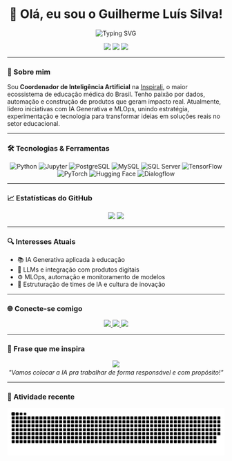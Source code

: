 <h1 align="center">👋 Olá, eu sou o Guilherme Luís Silva!</h1>

<p align="center">
  <img src="https://readme-typing-svg.herokuapp.com?font=Fira+Code&size=22&pause=1000&color=F37726&center=true&vCenter=true&width=700&lines=Coordenador+de+IA+na+Inspirali;Cientista+de+Dados;Transformando+a+educação+com+tecnologia" alt="Typing SVG" />
</p>

<p align="center">
  <img src="https://img.shields.io/badge/Cargo-Coordenador_de_IA-F37726?style=for-the-badge&logo=github&logoColor=white">
  <img src="https://img.shields.io/badge/Foco-IA_Generativa-F37726?style=for-the-badge&logo=python&logoColor=white">
  <img src="https://img.shields.io/badge/Stack-Jupyter_%7C_Python_%7C_SQL-F37726?style=for-the-badge">
</p>

---

### 🧠 Sobre mim

Sou **Coordenador de Inteligência Artificial** na [Inspirali](https://www.inspirali.com/), o maior ecossistema de educação médica do Brasil. Tenho paixão por dados, automação e construção de produtos que geram impacto real. Atualmente, lidero iniciativas com IA Generativa e MLOps, unindo estratégia, experimentação e tecnologia para transformar ideias em soluções reais no setor educacional.

---

### 🛠️ Tecnologias & Ferramentas

<div align="center">
  <img src="https://cdn.jsdelivr.net/gh/devicons/devicon/icons/python/python-original.svg" height="40" alt="Python"/>
  <img src="https://cdn.jsdelivr.net/gh/devicons/devicon/icons/jupyter/jupyter-original.svg" height="40" alt="Jupyter"/>
  <img src="https://cdn.jsdelivr.net/gh/devicons/devicon/icons/postgresql/postgresql-original.svg" height="40" alt="PostgreSQL"/>
  <img src="https://cdn.jsdelivr.net/gh/devicons/devicon/icons/mysql/mysql-original.svg" height="40" alt="MySQL"/>
  <img src="https://cdn.jsdelivr.net/gh/devicons/devicon/icons/microsoftsqlserver/microsoftsqlserver-plain.svg" height="40" alt="SQL Server"/>
  <img src="https://cdn.jsdelivr.net/gh/devicons/devicon/icons/tensorflow/tensorflow-original.svg" height="40" alt="TensorFlow"/>
  <img src="https://cdn.jsdelivr.net/gh/devicons/devicon/icons/pytorch/pytorch-original.svg" height="40" alt="PyTorch"/>
  <img src="https://huggingface.co/front/assets/huggingface_logo.svg" height="40" alt="Hugging Face"/>
  <img src="https://upload.wikimedia.org/wikipedia/en/c/c7/Dialogflow_logo.svg" height="40" alt="Dialogflow"/>
</div>

---

### 📈 Estatísticas do GitHub

<p align="center">
  <img src="https://github-readme-stats.vercel.app/api?username=GuiiLuiss&show_icons=true&bg_color=0F0F0F&title_color=F37726&text_color=E0E0E0&icon_color=F37726&border_color=F37726" />
  <img src="https://github-readme-stats.vercel.app/api/top-langs/?username=GuiiLuiss&layout=compact&bg_color=0F0F0F&title_color=F37726&text_color=E0E0E0&border_color=F37726" />
</p>

---

### 🔍 Interesses Atuais

- 📚 IA Generativa aplicada à educação  
- 🤖 LLMs e integração com produtos digitais  
- ⚙️ MLOps, automação e monitoramento de modelos  
- 🧠 Estruturação de times de IA e cultura de inovação  

---

### 🌐 Conecte-se comigo

<p align="center">
  <a href="https://instagram.com/guiiluiss" target="_blank">
    <img src="https://img.shields.io/badge/-Instagram-%23E4405F?style=for-the-badge&logo=instagram&logoColor=white">
  </a>
  <a href="mailto:guiiluiss79@gmail.com" target="_blank">
    <img src="https://img.shields.io/badge/Gmail-D14836?style=for-the-badge&logo=gmail&logoColor=white">
  </a>
  <a href="https://www.linkedin.com/in/guilherme-luis-silva/" target="_blank">
    <img src="https://img.shields.io/badge/-LinkedIn-%230077B5?style=for-the-badge&logo=linkedin&logoColor=white">
  </a>
</p>

---

### 🎯 Frase que me inspira

<div align="center">
  <img src="https://media.giphy.com/media/jpVn6VufuVDENCSWsd/giphy.gif" width="200"/>
  <br>
  <i>"Vamos colocar a IA pra trabalhar de forma responsável e com propósito!"</i>
</div>

---

### 🐍 Atividade recente

<div align="center">
  <img src="https://github.com/guiiluiss/guiiluiss/blob/output/github-contribution-grid-snake.svg" alt="Snake animation">
</div>
